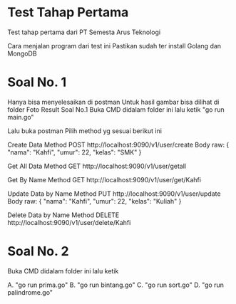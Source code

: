 # Test Tahap Pertama
Test tahap pertama dari PT Semesta Arus Teknologi


Cara menjalan program dari test ini
Pastikan sudah ter install Golang dan MongoDB

# Soal No. 1
Hanya bisa menyelesaikan di postman
Untuk hasil gambar bisa dilihat di folder Foto Result Soal No.1
Buka CMD didalam folder ini lalu ketik
"go run main.go"

Lalu buka postman
Pilih method yg sesuai berikut ini

Create Data
Method POST
http://localhost:9090/v1/user/create
Body raw: 
{
    "nama": "Kahfi",
    "umur": 22,
    "kelas": "SMK"
}

Get All Data
Method GET
http://localhost:9090/v1/user/getall

Get By Name
Method GET
http://localhost:9090/v1/user/get/Kahfi

Update Data by Name
Method PUT
http://localhost:9090/v1/user/update
Body raw: 
{
    "nama": "Kahfi",
    "umur": 22,
    "kelas": "Kuliah"
}

Delete Data by Name
Method DELETE
http://localhost:9090/v1/user/delete/Kahfi

# Soal No. 2
Buka CMD didalam folder ini lalu ketik

A. "go run prima.go"
B. "go run bintang.go"
C. "go run sort.go"
D. "go run palindrome.go"

